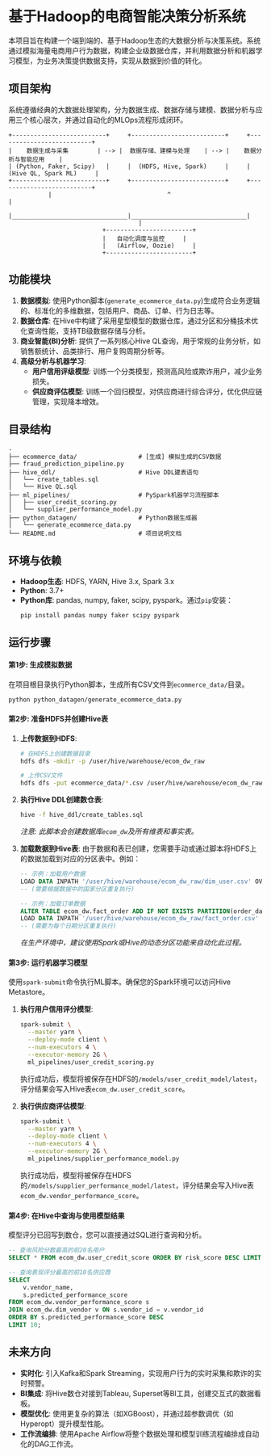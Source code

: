 # 基于Hadoop的电商智能决策分析系统

本项目旨在构建一个端到端的、基于Hadoop生态的大数据分析与决策系统。系统通过模拟海量电商用户行为数据，构建企业级数据仓库，并利用数据分析和机器学习模型，为业务决策提供数据支持，实现从数据到价值的转化。

## 项目架构

系统遵循经典的大数据处理架构，分为数据生成、数据存储与建模、数据分析与应用三个核心层次，并通过自动化的MLOps流程形成闭环。

```
+--------------------------+     +--------------------------+     +--------------------------+
|    数据生成与采集        | --> |  数据存储、建模与处理    | --> |    数据分析与智能应用    |
| (Python, Faker, Scipy)   |     |  (HDFS, Hive, Spark)     |     |  (Hive QL, Spark ML)     |
+--------------------------+     +--------------------------+     +--------------------------+
           |                                ^                                |
           |________________________________|________________________________|
                                    |
                          +------------------------+
                          |   自动化调度与监控     |
                          |   (Airflow, Oozie)     |
                          +------------------------+
```

## 功能模块

1.  **数据模拟**: 使用Python脚本(`generate_ecommerce_data.py`)生成符合业务逻辑的、标准化的多维数据，包括用户、商品、订单、行为日志等。
2.  **数据仓库**: 在Hive中构建了采用星型模型的数据仓库，通过分区和分桶技术优化查询性能，支持TB级数据存储与分析。
3.  **商业智能(BI)分析**: 提供了一系列核心Hive QL查询，用于常规的业务分析，如销售额统计、品类排行、用户复购周期分析等。
4.  **高级分析与机器学习**:
    * **用户信用评级模型**: 训练一个分类模型，预测高风险或欺诈用户，减少业务损失。
    * **供应商评估模型**: 训练一个回归模型，对供应商进行综合评分，优化供应链管理，实现降本增效。

## 目录结构

```
.
├── ecommerce_data/                 # [生成] 模拟生成的CSV数据
├── fraud_prediction_pipeline.py  
├── hive_ddl/                       # Hive DDL建表语句
│   └── create_tables.sql
│   └── Hive QL.sql
├── ml_pipelines/                   # PySpark机器学习流程脚本
│   ├── user_credit_scoring.py
│   └── supplier_performance_model.py
├── python_datagen/                 # Python数据生成器
│   └── generate_ecommerce_data.py
└── README.md                       # 项目说明文档
```

## 环境与依赖

* **Hadoop生态**: HDFS, YARN, Hive 3.x, Spark 3.x
* **Python**: 3.7+
* **Python库**: pandas, numpy, faker, scipy, pyspark。通过`pip`安装：
    ```bash
    pip install pandas numpy faker scipy pyspark
    ```

## 运行步骤

#### 第1步: 生成模拟数据

在项目根目录执行Python脚本，生成所有CSV文件到`ecommerce_data/`目录。

```bash
python python_datagen/generate_ecommerce_data.py
```

#### 第2步: 准备HDFS并创建Hive表

1.  **上传数据到HDFS**:
    ```bash
    # 在HDFS上创建数据目录
    hdfs dfs -mkdir -p /user/hive/warehouse/ecom_dw_raw

    # 上传CSV文件
    hdfs dfs -put ecommerce_data/*.csv /user/hive/warehouse/ecom_dw_raw/
    ```

2.  **执行Hive DDL创建数仓表**:
    ```bash
    hive -f hive_ddl/create_tables.sql
    ```
    *注意: 此脚本会创建数据库`ecom_dw`及所有维表和事实表。*

3.  **加载数据到Hive表**:
    由于数据和表已创建，您需要手动或通过脚本将HDFS上的数据加载到对应的分区表中。例如：
    ```sql
    -- 示例：加载用户数据
    LOAD DATA INPATH '/user/hive/warehouse/ecom_dw_raw/dim_user.csv' OVERWRITE INTO TABLE ecom_dw.dim_user PARTITION(country='China');
    -- (需要根据数据中的国家分区重复执行)

    -- 示例：加载订单数据
    ALTER TABLE ecom_dw.fact_order ADD IF NOT EXISTS PARTITION(order_date='2025-01-01');
    LOAD DATA INPATH '/user/hive/warehouse/ecom_dw_raw/fact_order.csv' OVERWRITE INTO TABLE ecom_dw.fact_order PARTITION(order_date='2025-01-01');
    -- (需要为每个日期分区重复执行)
    ```
    *在生产环境中，建议使用Spark或Hive的动态分区功能来自动化此过程。*

#### 第3步: 运行机器学习模型

使用`spark-submit`命令执行ML脚本。确保您的Spark环境可以访问Hive Metastore。

1.  **执行用户信用评分模型**:
    ```bash
    spark-submit \
      --master yarn \
      --deploy-mode client \
      --num-executors 4 \
      --executor-memory 2G \
      ml_pipelines/user_credit_scoring.py
    ```
    执行成功后，模型将被保存在HDFS的`/models/user_credit_model/latest`，评分结果会写入Hive表`ecom_dw.user_credit_score`。

2.  **执行供应商评估模型**:
    ```bash
    spark-submit \
      --master yarn \
      --deploy-mode client \
      --num-executors 4 \
      --executor-memory 2G \
      ml_pipelines/supplier_performance_model.py
    ```
    执行成功后，模型将被保存在HDFS的`/models/supplier_performance_model/latest`，评分结果会写入Hive表`ecom_dw.vendor_performance_score`。

#### 第4步: 在Hive中查询与使用模型结果

模型评分已回写到数仓，您可以直接通过SQL进行查询和分析。

```sql
-- 查询风险分数最高的前20名用户
SELECT * FROM ecom_dw.user_credit_score ORDER BY risk_score DESC LIMIT 20;

-- 查询表现评分最高的前10名供应商
SELECT
    v.vendor_name,
    s.predicted_performance_score
FROM ecom_dw.vendor_performance_score s
JOIN ecom_dw.dim_vendor v ON s.vendor_id = v.vendor_id
ORDER BY s.predicted_performance_score DESC
LIMIT 10;
```

## 未来方向

* **实时化**: 引入Kafka和Spark Streaming，实现用户行为的实时采集和欺诈的实时预警。
* **BI集成**: 将Hive数仓对接到Tableau, Superset等BI工具，创建交互式的数据看板。
* **模型优化**: 使用更复杂的算法（如XGBoost），并通过超参数调优（如Hyperopt）提升模型性能。
* **工作流编排**: 使用Apache Airflow将整个数据处理和模型训练流程编排成自动化的DAG工作流。